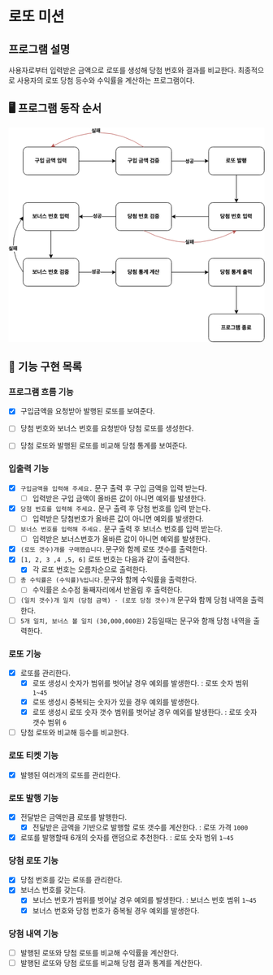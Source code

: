 # 로또 미션

## 프로그램 설명

사용자로부터 입력받은 금액으로 로또를 생성해 당첨 번호와 결과를 비교한다. 최종적으로 사용자의 로또 당첨 등수와 수익률을 계산하는 프로그램이다.

## 🖥️ 프로그램 동작 순서

![flow](flow.png)


## 🎯 기능 구현 목록

### 프로그램 흐름 기능

- [x] 구입금액을 요청받아 발행된 로또를 보여준다.
- [ ] 당첨 번호와 보너스 번호를 요청받아 당첨 로또를 생성한다.
- [ ] 당첨 로또와 발행된 로또를 비교해 당첨 통계를 보여준다. 


### 입출력 기능

- [x] `구입금액을 입력해 주세요.` 문구 출력 후 구입 금액을 입력 받는다.
  - [ ] 입력받은 구입 금액이 올바른 값이 아니면 예외를 발생한다.
- [x] `당첨 번호를 입력해 주세요.` 문구 출력 후 당첨 번호를 입력 받는다.
  - [ ] 입력받은 당첨번호가 올바른 값이 아니면 예외를 발생한다.
- [ ] `보너스 번호를 입력해 주세요.` 문구 출력 후 보너스 번호를 입력 받는다.
  - [ ] 입력받은 보너스번호가 올바른 값이 아니면 예외를 발생한다.

- [x] `(로또 갯수)개를 구매했습니다.`문구와 함께 로또 갯수를 출력한다.
- [x] `[1, 2, 3 ,4 ,5, 6]` 로또 번호는 다음과 같이 출력한다.
  - [x] 각 로또 번호는 오름차순으로 출력한다.
- [ ] `총 수익률은 (수익률)%입니다.`문구와 함께 수익률을 출력한다.
  - [ ] 수익률은 소수점 둘째자리에서 반올림 후 출력한다.
- [ ] `(일치 갯수)개 일치 (당첨 금액) - (로또 당첨 갯수)개` 문구와 함께 당첨 내역을 출력한다.
- [ ] `5개 일치, 보너스 볼 일치 (30,000,000원)` 2등일때는 문구와 함깨 당첨 내역을 출력한다.

### 로또 기능

- [x] 로또를 관리한다.
  - [x] 로또 생성시 숫자가 범위를 벗어날 경우 예외를 발생한다. : 로또 숫자 범위 `1~45`
  - [x] 로또 생성시 중복되는 숫자가 있을 경우 예외를 발생한다.
  - [x] 로또 생성시 로또 숫자 갯수 범위를 벗어날 경우 예외를 발생한다. : 로또 숫자 갯수 범위 `6`
- [ ] 당첨 로또와 비교해 등수를 비교한다.

### 로또 티켓 기능

- [x] 발행된 여러개의 로또를 관리한다.

### 로또 발행 기능

- [x] 전달받은 금액만큼 로또를 발행한다.
  - [x] 전달받은 금액을 기반으로 발행할 로또 갯수를 계산한다. : 로또 가격 `1000`
- [x] 로또를 발행할때 6개의 숫자를 랜덤으로 추천한다. : 로또 숫자 범위 `1~45`

### 당첨 로또 기능

- [x] 당첨 번호를 갖는 로또를 관리한다.
- [x] 보너스 번호를 갖는다.
  - [x] 보너스 번호가 범위를 벗어날 경우 예외를 발생한다. : 보너스 번호 범위 `1~45`
  - [x] 보너스 번호와 당첨 번호가 중복될 경우 예외를 발생한다.

### 당첨 내역 기능

- [ ] 발행된 로또와 당첨 로또를 비교해 수익률을 계산한다.
- [ ] 발행된 로또와 당첨 로또를 비교해 당첨 결과 통계를 계산한다.
